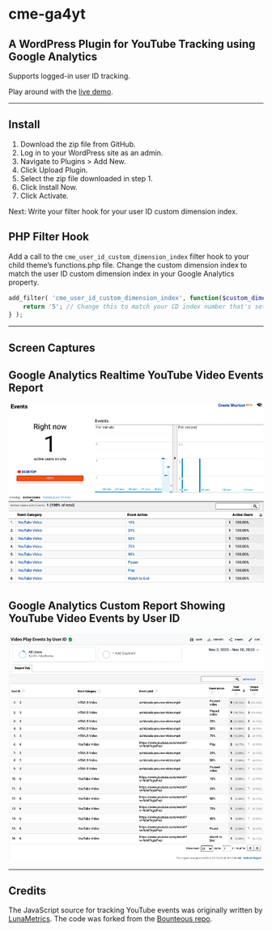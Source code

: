 # cme-ga4yt

## A WordPress Plugin for YouTube Tracking using Google Analytics

Supports logged-in user ID tracking.
 
Play around with the [live demo](https://streetphotography.blog/youtube-video-tracking/).

---

## Install

1. Download the zip file from GitHub.
1. Log in to your WordPress site as an admin.
1. Navigate to Plugins > Add New.
1. Click Upload Plugin.
1. Select the zip file downloaded in step 1.
1. Click Install Now.
1. Click Activate.

Next: Write your filter hook for your user ID custom dimension index.

## PHP Filter Hook

Add a call to the `cme_user_id_custom_dimension_index` filter hook to your child theme’s functions.php file. Change the custom dimension index to match the user ID custom dimension index in your Google Analytics property.

```php
add_filter( 'cme_user_id_custom_dimension_index', function($custom_dimension_index) {
	return '5'; // Change this to match your CD index number that's set in GA.
} );

```

---

## Screen Captures

## Google Analytics Realtime YouTube Video Events Report
![Google Analytics Realtime YouTube Video Events Report](screengrabs/cme-ga4yt-ga-realtime.png)

## Google Analytics Custom Report Showing YouTube Video Events by User ID
![Google Analytics Custom Report Showing YouTube Video Events by User ID](screengrabs/cme-ga4yt-ga-custom-report.png)

---

## Credits

The JavaScript source for tracking YouTube events was originally written by [LunaMetrics](http://www.lunametrics.com/). The code was forked from the [Bounteous repo](https://github.com/Bounteous-Inc/youtube-google-analytics).
